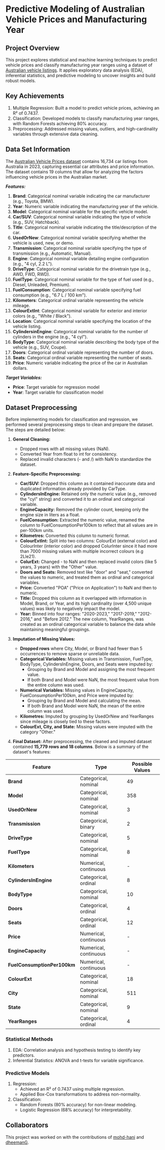 # Predictive Modeling of Australian Vehicle Prices and Manufacturing Year

## Project Overview

This project explores statistical and machine learning techniques to predict vehicle prices and classify manufacturing year ranges using a dataset of [Australian vehicle listings](https://www.kaggle.com/datasets/nelgiriyewithana/australian-vehicle-prices). It applies exploratory data analysis (EDA), inferential statistics, and predictive modeling to uncover insights and build robust models.

## Key Achievements

1. Multiple Regression: Built a model to predict vehicle prices, achieving an R² of 0.7437.
2. Classification: Developed models to classify manufacturing year ranges, with Random Forests achieving 80% accuracy.
3. Preprocessing: Addressed missing values, outliers, and high-cardinality variables through extensive data cleaning.

## Data Set Information

The [Australian Vehicle Prices dataset](https://www.kaggle.com/datasets/nelgiriyewithana/australian-vehicle-prices) contains 16,734 car listings from Australia in 2023, capturing essential car attributes and price information. The dataset contains 19 columns that allow for analyzing the factors influencing vehicle prices in the Australian market.

***Features:***

1. **Brand**: Categorical nominal variable indicating the car manufacturer (e.g., Toyota, BMW).
2. **Year**: Numeric variable indicating the manufacturing year of the vehicle.
3. **Model**: Categorical nominal variable for the specific vehicle model.
4. **Car/SUV**: Categorical nominal variable indicating the type of vehicle (e.g., SUV, Hatchback).
5. **Title**: Categorical nominal variable indicating the title/description of the car.
6. **UsedOrNew**: Categorical nominal variable specifying whether the vehicle is used, new, or demo.
7. **Transmission**: Categorical nominal variable specifying the type of transmission (e.g., Automatic, Manual).
8. **Engine**: Categorical nominal variable detailing engine configuration (e.g., "4 cyl, 2.2 L").
9. **DriveType**: Categorical nominal variable for the drivetrain type (e.g., AWD, FWD, RWD).
10. **FuelType**: Categorical nominal variable for the type of fuel used (e.g., Diesel, Unleaded, Premium).
11. **FuelConsumption**: Categorical nominal variable specifying fuel consumption (e.g., "6.7 L / 100 km").
12. **Kilometers**: Categorical ordinal variable representing the vehicle mileage.
13. **ColourExtInt**: Categorical nominal variable for exterior and interior colors (e.g., "White / Black").
14. **Location**: Categorical nominal variable specifying the location of the vehicle listing.
15. **CylindersinEngine**: Categorical nominal variable for the number of cylinders in the engine (e.g., "4 cyl").
16. **BodyType**: Categorical nominal variable describing the body type of the vehicle (e.g., SUV, Coupe).
17. **Doors**: Categorical ordinal variable representing the number of doors.
18. **Seats**: Categorical ordinal variable representing the number of seats.
19. **Price**: Numeric variable indicating the price of the car in Australian dollars.

***Target Variables:***

- **Price**: Target variable for regression model
- **Year**: Target variable for classification model

## Dataset Preprocessing

Before implementing models for classification and regression, we performed several preprocessing steps to clean and prepare the dataset. The steps are detailed below:

1. **General Cleaning:**

    - Dropped rows with all missing values (NaN).
    - Converted Year from float to int for consistency.
    - Replaced invalid characters (- and /) with NaN to standardize the dataset.

2. **Feature-Specific Preprocessing:**

    - **Car/SUV:** Dropped this column as it contained inaccurate data and duplicated information already provided by CarType.
    - **CylindersInEngine:** Retained only the numeric value (e.g., removed the "cyl" string) and converted it to an ordinal and categorical variable.
    - **EngineCapacity:** Removed the cylinder count, keeping only the engine size in liters as a float.
    - **FuelConsumption:** Extracted the numeric value, renamed the column to FuelConsumptionPer100km to reflect that all values are in per-100km units.
    - **Kilometres:** Converted this column to numeric format.
    - **ColourExtInt:** Split into two columns: ColourExt (external color) and ColourInter (interior color) and dropped ColurInter since it had more than 7000 missing values with multiple incorrect colours (e.g 2Lle21).
    - **ColurExt:** Changed - to NaN and then replaced invalid colors (like 5 years, 3 years) with the "Other" value.
    - **Doors and Seats:** Removed text like "door" and "seat," converted the values to numeric, and treated them as ordinal and categorical variables.
    - **Price:** Converted "POA" ("Price on Application") to NaN and then to numeric.
    - **Title:** Dropped this column as it overlapped with information in Model, Brand, or Year, and its high cardinality (over 4,500 unique values) was likely to negatively impact the model.
    - **Year:** Binned into four ranges: "2020-2023," "2017-2019," "2012-2016," and "Before 2012." The new column, YearRanges, was created as an ordinal categorical variable to balance the data while maintaining meaningful groupings.

3. **Imputation of Missing Values:**
    - **Dropped rows** where City, Model, or Brand had fewer than 5 occurrences to remove sparse or unreliable data.
    - **Categorical Variables:** Missing values in Transmission, FuelType, BodyType, CylindersInEngine, Doors, and Seats were imputed by:
        - Grouping by Brand and Model and assigning the most frequent value.
        - If both Brand and Model were NaN, the most frequent value from the entire column was used.
    - **Numerical Variables:** Missing values in EngineCapacity, FuelConsumptionPer100km, and Price were imputed by:
        - Grouping by Brand and Model and calculating the mean.
        - If both Brand and Model were NaN, the mean of the entire column was used.
    - **Kilometres:** Imputed by grouping by UsedOrNew and YearRanges since mileage is closely tied to these factors.
    - **ColourExt, City, and State:** Missing values were imputed with the category "Other."

4. **Final Dataset:** After preprocessing, the cleaned and imputed dataset contained **15,779 rows and 18 columns**. Below is a summary of the dataset's features:

| **Feature**               | **Type**                 | **Possible Values** |
|---------------------------|--------------------------|----------------------|
| **Brand**                 | Categorical, nominal    | 49                   |
| **Model**                 | Categorical, nominal    | 358                  |
| **UsedOrNew**             | Categorical, nominal    | 3                    |
| **Transmission**          | Categorical, binary     | 2                    |
| **DriveType**             | Categorical, nominal    | 5                    |
| **FuelType**              | Categorical, nominal    | 8                    |
| **Kilometers**            | Numerical, continuous   | -                    |
| **CylindersInEngine**     | Categorical, ordinal    | 8                    |
| **BodyType**              | Categorical, nominal    | 10                   |
| **Doors**                 | Categorical, ordinal    | 4                    |
| **Seats**                 | Categorical, ordinal    | 12                   |
| **Price**                 | Numerical, continuous   | -                    |
| **EngineCapacity**        | Numerical, continuous   | -                    |
| **FuelConsumptionPer100km** | Numerical, continuous | -                    |
| **ColourExt**             | Categorical, nominal    | 18                   |
| **City**                  | Categorical, nominal    | 511                  |
| **State**                 | Categorical, nominal    | 9                    |
| **YearRanges**            | Categorical, ordinal    | 4                    |

### Statistical Methods

1. EDA: Correlation analysis and hypothesis testing to identify key predictors.
2. Inferential Statistics: ANOVA and t-tests for variable significance.

### Predictive Models

1. Regression:
    - Achieved an R² of 0.7437 using multiple regression.
    - Applied Box-Cox transformations to address non-normality.
2. Classification:
    - Random Forests (80% accuracy) for non-linear modeling.
    - Logistic Regression (68% accuracy) for interpretability.

## Collaborators

This project was worked on with the contributions of [mohd-hani](https://github.com/arcarum) and [dheemanG](https://github.com/dheemanG).
